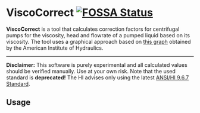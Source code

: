 # ViscoCorrect [![FOSSA Status](https://app.fossa.com/api/projects/custom%2B39632%2Fgithub.com%2FSPauly%2FViscoCorrect.svg?type=shield&issueType=license)](https://app.fossa.com/projects/custom%2B39632%2Fgithub.com%2FSPauly%2FViscoCorrect?ref=badge_shield)
**ViscoCorrect** is a tool that calculates correction factors for centrifugal pumps for the viscosity, head and flowrate of a pumped liquid based on its viscosity.
The tool uses a graphical approach based on [this graph](https://www.researchgate.net/figure/The-graph-obtained-by-the-American-Institute-of-hydraulics_fig1_335209726) obtained by the American Institute of Hydraulics.

***

**Disclaimer:** This software is purely experimental and all calculated values should be verified manually. Use at your own risk. Note that the used standard is **deprecated!** The HI advises only using the latest [ANSI/HI 9.6.7 Standard](https://www.pumps.org/what-we-do/standards/?pumps-search-product=9.6.7). 

## Usage
